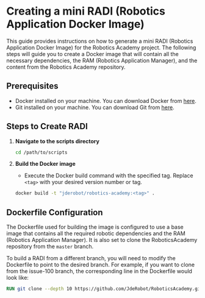 # Creating a mini RADI (Robotics Application Docker Image)

This guide provides instructions on how to generate a mini RADI (Robotics Application Docker Image) for the Robotics Academy project. The following steps will guide you to create a Docker image that will contain all the necessary dependencies, the RAM (Robotics Application Manager), and the content from the Robotics Academy repository.

## Prerequisites
- Docker installed on your machine. You can download Docker from [here](https://www.docker.com/products/docker-desktop).
- Git installed on your machine. You can download Git from [here](https://git-scm.com/downloads).

## Steps to Create RADI

1. **Navigate to the scripts directory**
    
    ```bash
    cd /path/to/scripts
    ```

2. **Build the Docker image**
    - Execute the Docker build command with the specified tag. Replace `<tag>` with your desired version number or tag.
    
    ```bash
    docker build -t "jderobot/robotics-academy:<tag>" .
    ```

## Dockerfile Configuration

The Dockerfile used for building the image is configured to use a base image that contains all the required robotic dependencies and the RAM (Robotics Application Manager). It is also set to clone the RoboticsAcademy repository from the `master` branch.

To build a RADI from a different branch, you will need to modify the Dockerfile to point to the desired branch. For example, if you want to clone from the issue-100 branch, the corresponding line in the Dockerfile would look like:
```dockerfile
RUN git clone --depth 10 https://github.com/JdeRobot/RoboticsAcademy.git -b issue-100
```
